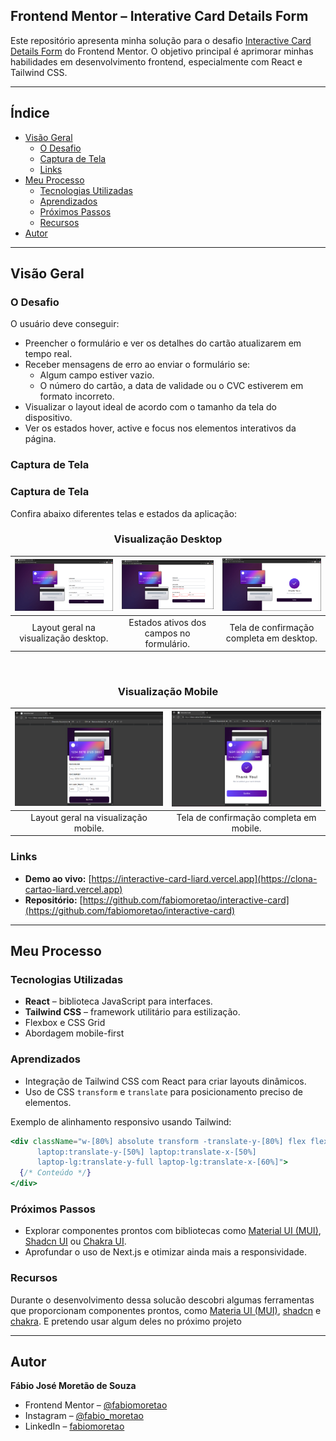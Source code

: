 ## Frontend Mentor – Interative Card Details Form

Este repositório apresenta minha solução para o desafio [Interactive Card Details Form](https://www.frontendmentor.io/challenges/interactive-card-details-form-XpS8cKZDWw) do Frontend Mentor. O objetivo principal é aprimorar minhas habilidades em desenvolvimento frontend, especialmente com React e Tailwind CSS.

---

## Índice


- [Visão Geral](#visão-geral)
  - [O Desafio](#o-desafio)
  - [Captura de Tela](#captura-de-tela)
  - [Links](#links)
- [Meu Processo](#meu-processo)
  - [Tecnologias Utilizadas](#tecnologias-utilizadas)
  - [Aprendizados](#aprendizados)
  - [Próximos Passos](#próximos-passos)
  - [Recursos](#recursos)
- [Autor](#autor)

---

## Visão Geral

### O Desafio

O usuário deve conseguir:

- Preencher o formulário e ver os detalhes do cartão atualizarem em tempo real.
- Receber mensagens de erro ao enviar o formulário se:
    - Algum campo estiver vazio.
    - O número do cartão, a data de validade ou o CVC estiverem em formato incorreto.
- Visualizar o layout ideal de acordo com o tamanho da tela do dispositivo.
- Ver os estados hover, active e focus nos elementos interativos da página.

### Captura de Tela

### Captura de Tela

Confira abaixo diferentes telas e estados da aplicação:

<div align="center">

### Visualização Desktop

| ![Desktop Design](./screenshots/desktop-design.png) | ![Active States](./screenshots/active-states.png) | ![Complete State Desktop](./screenshots/complete-state-desktop.png) |
|:--:|:--:|:--:|
| Layout geral na visualização desktop. | Estados ativos dos campos no formulário. | Tela de confirmação completa em desktop. |

&nbsp;

### Visualização Mobile

| ![Mobile Design](./screenshots/mobile-design.png) | ![Complete State Mobile](./screenshots/complete-state-mobile.png) |
|:--:|:--:|
| Layout geral na visualização mobile. | Tela de confirmação completa em mobile. |

</div>

### Links

- **Demo ao vivo:** [https://interactive-card-liard.vercel.app](https://clona-cartao-liard.vercel.app)
- **Repositório:** [https://github.com/fabiomoretao/interactive-card](https://github.com/fabiomoretao/interactive-card)

---

## Meu Processo

### Tecnologias Utilizadas

- **React** – biblioteca JavaScript para interfaces.
- **Tailwind CSS** – framework utilitário para estilização.
- Flexbox e CSS Grid
- Abordagem mobile-first

### Aprendizados

- Integração de Tailwind CSS com React para criar layouts dinâmicos.
- Uso de CSS `transform` e `translate` para posicionamento preciso de elementos.

Exemplo de alinhamento responsivo usando Tailwind:

```jsx
<div className="w-[80%] absolute transform -translate-y-[80%] flex flex-col items-center mx-4
      laptop:translate-y-[50%] laptop:translate-x-[50%]
      laptop-lg:translate-y-full laptop-lg:translate-x-[60%]">
  {/* Conteúdo */}
</div>

```

### Próximos Passos

- Explorar componentes prontos com bibliotecas como [Material UI (MUI)](https://mui.com/), [Shadcn UI](https://ui.shadcn.com/) ou [Chakra UI](https://chakra-ui.com/).
- Aprofundar o uso de Next.js e otimizar ainda mais a responsividade.

### Recursos

Durante o desenvolvimento dessa solucão descobri algumas ferramentas que proporcionam componentes prontos, como [Materia UI (MUI)](https://mui.com/), [shadcn](https://ui.shadcn.com/) e [chakra](https://chakra-ui.com/). E pretendo usar algum deles no próximo projeto

---

## Autor

**Fábio José Moretão de Souza**

- Frontend Mentor – [@fabiomoretao](https://www.frontendmentor.io/profile/fabiomoretao)
- Instagram – [@fabio_moretao](https://www.instagram.com/fabio_moretao)
- LinkedIn – [fabiomoretao](https://www.linkedin.com/in/fabiomoretao)
